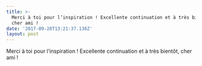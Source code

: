 ```yaml
---
title: >-
  Merci à toi pour l’inspiration ! Excellente continuation et à très bientôt,
  cher ami !
date: '2017-09-28T13:21:37.136Z'
layout: post
---
```

Merci à toi pour l’inspiration ! Excellente continuation et à très bientôt, cher ami !
